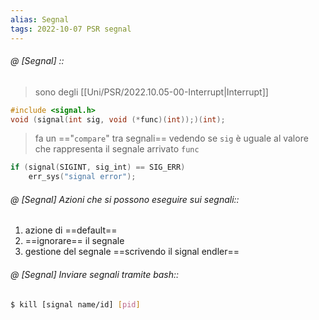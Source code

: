 ```yaml
---
alias: Segnal
tags: 2022-10-07 PSR segnal
---
```


###### @ [Segnal] ::
> sono degli [[Uni/PSR/2022.10.05-00-Interrupt|Interrupt]]
```c
#include <signal.h>
void (signal(int sig, void (*func)(int));)(int);
```
> fa un =="`compare`" tra segnali== vedendo se `sig` è uguale al valore che rappresenta il segnale arrivato `func`
```c
if (signal(SIGINT, sig_int) == SIG_ERR)
	err_sys("signal error");
```
<!--ID: 1671881173065-->



###### @ [Segnal] Azioni che si possono eseguire sui segnali::
1. azione di ==default==
2. ==ignorare== il segnale
3. gestione del segnale ==scrivendo il signal endler==
<!--ID: 1671881360696-->



###### @ [Segnal] Inviare segnali tramite bash::
```bash
$ kill [signal name/id] [pid]
```
<!--ID: 1671881533267-->
